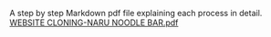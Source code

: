 A step by step Markdown pdf file explaining each process in detail.
[WEBSITE CLONING-NARU NOODLE BAR.pdf](https://github.com/user-attachments/files/17265355/WEBSITE.CLONING-NARU.NOODLE.BAR.pdf)
